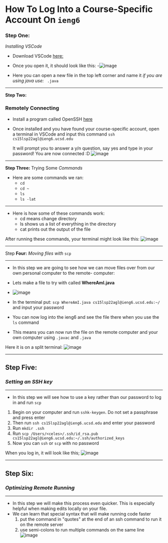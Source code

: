 # How To Log Into a Course-Specific Account On `ieng6`


### Step One:
*Installing VSCode*

- Download VSCode [here:](https://code.visualstudio.com/download)

- Once you open it, it should look like this:
-![image](https://user-images.githubusercontent.com/100736576/162540822-57c32eb7-c96e-4605-ac65-d279474423d8.png)

 
- Here you can open a new file in the top left corner and name it
      *if you are using java use:* ` .java`
      
***

**Step Two:**
### Remotely Connecting

- Install a program called OpenSSH [here](https://docs.microsoft.com/en-us/windows-server/administration/openssh/openssh_install_firstuse)

- Once installed and you have found your course-specific account, open a terminal in VSCode
  and input this command `ssh cs15lsp22agl@ieng6.ucsd.edu`
  
  It will prompt you to answer a y/n question, say yes and type in your password!
  You are now connected :D
  ![image](https://user-images.githubusercontent.com/100736576/162541027-d3e755ec-e9f3-4aa7-8c21-9bf325a671f1.png)

***  
  
  
**Step Three:**
Trying Some *Commands*

- Here are some commands we ran:
  - `cd`
  - `cd ~`
  - `ls`
  - `ls -lat`
 ***
 - Here is how some of these commands work:
    - cd means change directory
    - ls shows us a list of everything in the directory
    - cat prints out the output of the file
 
 After running these commands, your terminal might look like this:
 ![image](https://user-images.githubusercontent.com/100736576/162541845-e4203bc9-06f8-4ad3-b3af-bd5ed0b58ab9.png)

***

Step **Four:**
*Moving files with* `scp`
***
- In this step we are going to see how we can move files over from our own personal computer to the remote- computer:
                                                                                                                     
- Lets make a file to try with called **WhereAmI.java**
- ![image](https://user-images.githubusercontent.com/100736576/162542185-850d2e29-0840-4c4b-b268-f1ec948b8201.png)

- In the terminal put:  `scp WhereAmI.java cs15lsp22agl@ieng6.ucsd.edu:~/` and input your password
- You can now log into the ieng6 and see the file there when you use the `ls` command
- This means you can now run the file on the remote computer and your own computer using `.javac` and `.java`

Here it is on a split terminal:
![image](https://user-images.githubusercontent.com/100736576/162542806-8f5caeaf-b96b-494b-b7cb-133332d81484.png)

***
## **Step Five:**
### *Setting an SSH key*
***
- In this step we will see how to use a key rather than our password to log in and run `scp`

1. Begin on your computer and run `sshk-keygen`. Do not set a passphrase and press enter
2. Then run `ssh cs15lsp22agl@ieng6.ucsd.edu` and enter your password
3. Run `mkdir .ssh` 
4. Run `scp /Users/<celes>/.ssh/id_rsa.pub cs15lsp22agl@ieng6.ucsd.edu:~/.ssh/authorized_keys` 
5. Now you can `ssh` or `scp` with no password

When you log in, it will look like this;
![image](https://user-images.githubusercontent.com/100736576/162543561-f2458ee6-130a-45a0-8bcc-ba2fb3a741a6.png)

***

## **Step Six:**
### *Optimizing Remote Running*
***
- In this step we will make this process even quicker. This is especially helpful when making edits locally on your file.
- We can learn that special syntax that will make running code faster
   1. put the command in "quotes" at the end of an ssh command to run it on the remote server
   2. use semi-colons to run multiple commands on the same line
      ![image](https://user-images.githubusercontent.com/100736576/162549238-39a6a750-4a4e-46b7-ae90-5791ae90cba9.png)

      
